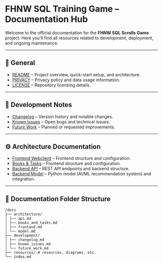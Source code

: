 # FHNW SQL Training Game – Documentation Hub

Welcome to the official documentation for the **FHNW SQL Scrolls Game** project. 
Here you'll find all resources related to development, deployment, and ongoing maintenance.

---

## 📘 General

- [README](../README.md) – Project overview, quick-start setup, and architecture.
- [PRIVACY](../PRIVACY.md) – Privacy policy and data usage information.
- [LICENSE](../LICENSE) – Repository licensing details.

---

## 🚀 Development Notes

- [Changelog](development/changelog.md) – Version history and notable changes.
- [Known Issues](development/known_issues.md) – Open bugs and technical issues.
- [Future Work](development/future_work.md) – Planned or requested improvements.

---

## ⚙️ Architecture Documentation

- [Frontend Webclient](architecture/frontend.md) – Frontend structure and configuration.
- [Books & Tasks](architecture/books_and_tasks.md) – Frontend structure and configuration.
- [Backend API](architecture/api.md) – REST API endpoints and backend structure.
- [Backend Model](architecture/model.md) – Python model (AI/ML recommendation system) and integration.

---

## 📂 Documentation Folder Structure

```
/docs
├── architecture/
│ ├── api.md
│ ├── books_and_tasks.md
│ ├── frontend.md
│ └── model.md
├── development/
│ ├── changelog.md
│ ├── known_issues.md
│ └── future_work.md
├── resources/ # resources, diagrams, etc.
└── index.md
```